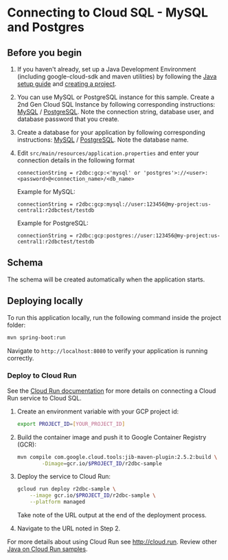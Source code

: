 # Connecting to Cloud SQL - MySQL and Postgres

## Before you begin

1. If you haven't already, set up a Java Development Environment (including google-cloud-sdk and
maven utilities) by following the [Java setup guide](https://cloud.google.com/java/docs/setup) and
[creating a project](https://cloud.google.com/resource-manager/docs/creating-managing-projects#creating_a_project).

1. You can use MySQL or PostgreSQL instance for this sample. 
Create a 2nd Gen Cloud SQL Instance by following corresponding instructions: 
[MySQL](https://cloud.google.com/sql/docs/mysql/create-instance) /
[PostgreSQL](https://cloud.google.com/sql/docs/postgres/create-instance).
Note the connection string, database user, and database password that you create. 

1. Create a database for your application by following corresponding instructions:
[MySQL](https://cloud.google.com/sql/docs/mysql/create-manage-databases) /
[PostgreSQL](https://cloud.google.com/sql/docs/postgres/create-manage-databases).
Note the database name.

1. Edit `src/main/resources/application.properties` and enter your connection details in the following format
    ```
    connectionString = r2dbc:gcp:<'mysql' or 'postgres'>://<user>:<password>@<connection_name>/<db_name>
    ```
    Example for MySQL:
    ```
    connectionString = r2dbc:gcp:mysql://user:123456@my-project:us-central1:r2dbctest/testdb 
    ``` 

    Example for PostgreSQL:
    ```
    connectionString = r2dbc:gcp:postgres://user:123456@my-project:us-central1:r2dbctest/testdb 
    ``` 
## Schema

The schema will be created automatically when the application starts.

## Deploying locally

To run this application locally, run the following command inside the project folder:

```sh
mvn spring-boot:run
```

Navigate to `http://localhost:8080` to verify your application is running correctly.

### Deploy to Cloud Run

See the [Cloud Run documentation](https://cloud.google.com/run/docs/configuring/connect-cloudsql)
for more details on connecting a Cloud Run service to Cloud SQL.

1. Create an environment variable with your GCP project id:
    ```sh
    export PROJECT_ID=[YOUR_PROJECT_ID]
    ```

1. Build the container image and push it to Google Container Registry (GCR):

    ```sh
    mvn compile com.google.cloud.tools:jib-maven-plugin:2.5.2:build \
            -Dimage=gcr.io/$PROJECT_ID/r2dbc-sample
    ```

2. Deploy the service to Cloud Run:

    ```sh
    gcloud run deploy r2dbc-sample \
        --image gcr.io/$PROJECT_ID/r2dbc-sample \
        --platform managed
    ```
    Take note of the URL output at the end of the deployment process.

3. Navigate to the URL noted in Step 2.

  For more details about using Cloud Run see http://cloud.run.
  Review other [Java on Cloud Run samples](../../../run/).
